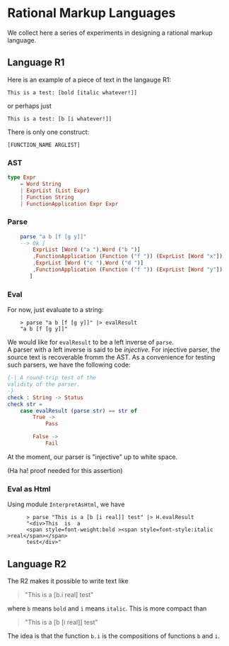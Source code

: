 # Rational Markup Languages

We collect here  a series of experiments in 
designing a rational markup language.


## Language R1


Here is an example of a piece of text in the langauge
R1:

```
This is a test: [bold [italic whatever!]]
```

or perhaps just 

```
This is a test: [b [i whatever!]]
```

There is only one construct:

```
[FUNCTION_NAME ARGLIST]
```

### AST

```elm
type Expr
    = Word String
    | ExprList (List Expr)
    | Function String
    | FunctionApplication Expr Expr
```

### Parse 

```elm
    parse "a b [f [g y]]"
    --> Ok [
        ExprList [Word ("a "),Word ("b ")]
        ,FunctionApplication (Function ("f ")) (ExprList [Word "x"])
        ,ExprList [Word ("c "),Word ("d ")]
        ,FunctionApplication (Function ("f ")) (ExprList [Word "y"])
       ]
```

### Eval

For now, just evaluate to a string:

```
    > parse "a b [f [g y]]" |> evalResult
    "a b [f [g y]]"
```

We would like for `evalResult` to be a left inverse of `parse`.  
A parser with a left inverse is said to be *injective*. 
For injective parser, the source text is recoverable 
fromm the AST.  As a convenience for testing such parsers,
we have the following code:

```elm
{-| A round-trip test of the
validity of the parser.
-}
check : String -> Status
check str =
    case evalResult (parse str) == str of
        True ->
            Pass

        False ->
            Fail
```

At the moment, our parser is "injective" up to white space.

(Ha ha! proof needed for this assertion)

### Eval as Html

Using module `InterpretAsHtml`, we have

```
      > parse "This is a [b [i real]] test" |> H.evalResult
      "<div>This  is  a
      <span style=font-weight:bold ><span style=font-style:italic >real</span></span>
      test</div>"
```

## Language R2

The R2 makes it possible to write text like

> "This is a [b.i real] test"

 
where `b` means `bold` and `i` means `italic`.
This is more compact than

> "This is a [b [i real]] test"

The idea is that the function
 `b.i` is the compositions of functions `b` and `i`.
